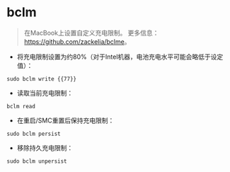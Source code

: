 # bclm

> 在MacBook上设置自定义充电限制。
> 更多信息：<https://github.com/zackelia/bclme>。

- 将充电限制设置为约80%（对于Intel机器，电池充电水平可能会略低于设定值）：

`sudo bclm write {{77}}`

- 读取当前充电限制：

`bclm read`

- 在重启/SMC重置后保持充电限制：

`sudo bclm persist`

- 移除持久充电限制：

`sudo bclm unpersist`